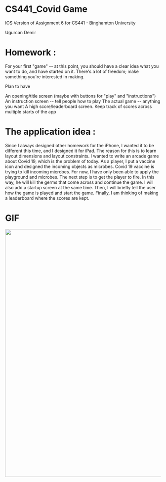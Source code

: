 # CS441_Covid Game

IOS Version of Assignment 6 for CS441 - Binghamton University

Ugurcan Demir

# Homework : 

For your first "game" -- at this point, you should have a clear idea what you want to do, and have started on it.  There's a lot of freedom; make something you're interested in making.

Plan to have

An opening/title screen (maybe with buttons for "play" and "instructions")
An instruction screen -- tell people how to play
The actual game -- anything you want
A high score/leaderboard screen.  Keep track of scores across multiple starts of the app


# The application idea : 
 
 
 Since I always designed other homework for the iPhone, I wanted it to be different this time, and I designed it for iPad. The reason for this is to learn layout dimensions and layout constraints.
 I wanted to write an arcade game about Covid 19, which is the problem of today. As a player, I put a vaccine icon and designed the incoming objects as microbes. Covid 19 vaccine is trying to kill incoming microbes. For now, I have only been able to apply the playground and microbes. The next step is to get the player to fire. In this way, he will kill the germs that come across and continue the game.
 I will also add a startup screen at the same time. Then, I will briefly tell the user how the game is played and start the game. Finally, I am thinking of making a leaderboard where the scores are kept.
 
 

  
# GIF

<img src="http://g.recordit.co/VaCIQHWY4a.gif" width=800 height= 800><br>
